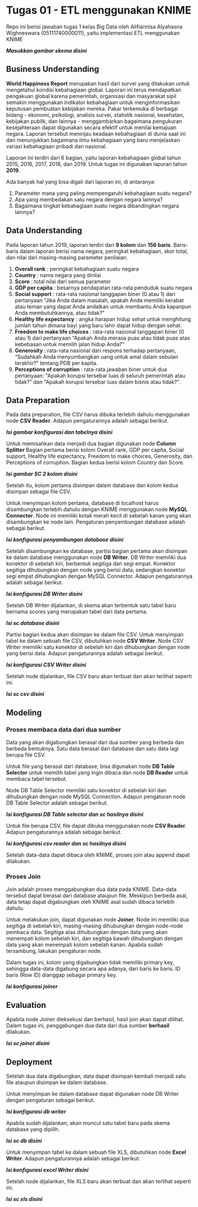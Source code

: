 # Tugas 01 - ETL menggunakan KNIME

Repo ini berisi jawaban tugas 1 kelas Big Data oleh Alifiannisa Alyahasna Wighneswara (05111740000011), yaitu implementasi ETL menggunakan KNIME

***Masukkan gambar skema disini***

## Business Understanding
**World Happiness Report** merupakan hasil dari survei yang dilakukan untuk mengetahui kondisi kebahagiaan global. Laporan ini terus mendapatkan pengakuan global karena pemerintah, organisasi dan masyarakat sipil semakin menggunakan indikator kebahagiaan untuk menginformasikan keputusan pembuatan kebijakan mereka. Pakar terkemuka di berbagai bidang - ekonomi, psikologi, analisis survei, statistik nasional, kesehatan, kebijakan publik, dan lainnya - menggambarkan bagaimana pengukuran kesejahteraan dapat digunakan secara efektif untuk menilai kemajuan negara. Laporan tersebut meninjau keadaan kebahagiaan di dunia saat ini dan menunjukkan bagaimana ilmu kebahagiaan yang baru menjelaskan variasi kebahagiaan pribadi dan nasional.

Laporan ini terdiri dari 6 bagian, yaitu laporan kebahagiaan global tahun 2015, 2016, 2017, 2018, dan 2019. Untuk tugas ini digunakan laporan tahun **2019**.

Ada banyak hal yang bisa digali dari laporan ini, di antaranya:

 1. Parameter mana yang paling mempengaruhi kebahagiaan suatu negara?
 2. Apa yang membedakan satu negara dengan negara lainnya?
 3. Bagaimana tingkat kebahagiaan suatu negara dibandingkan negara lainnya?

## Data Understanding

Pada laporan tahun 2019, laporan terdiri dari **9 kolom** dan **156 baris**. Baris-baris dalam laporan berisi nama negara, peringkat kebahagiaan, skor total, dan nilai dari masing-masing parameter penilaian.

 1. **Overall rank** : peringkat kebahagiaan suatu negara
 2. **Country** : nama negara yang dinilai
 3. **Score** : total nilai dari semua parameter
 4. **GDP per capita** : besarnya pendapatan rata-rata penduduk suatu negara
 5. **Social support** : rata-rata nasional tanggapan biner (0 atau 1) dari pertanyaan “Jika Anda dalam masalah, apakah Anda memiliki kerabat atau teman yang dapat Anda andalkan untuk membantu Anda kapanpun Anda membutuhkannya, atau tidak?"
 6. **Healthy life expectancy** : angka harapan hidup sehat untuk menghitung jumlah tahun dimana bayi yang baru lahir dapat hidup dengan sehat.
 7. **Freedom to make life choices** : rata-rata nasional tanggapan biner (0 atau 1) dari pertanyaan “Apakah Anda merasa puas atau tidak puas atas kebebasan untuk memilih jalan hidup Anda?"
 8. **Generosity** : rata-rata nasional dari respons terhadap pertanyaan, “Sudahkah Anda menyumbangkan uang untuk amal dalam sebulan terakhir?” tentang PDB per kapita.
 9. **Perceptions of corruption** : rata-rata jawaban biner untuk dua pertanyaan: "Apakah korupsi tersebar luas di seluruh pemerintah atau tidak?" dan "Apakah korupsi tersebar luas dalam bisnis atau tidak?".

## Data Preparation

Pada data preparation, file CSV harus dibuka terlebih dahulu menggunakan node **CSV Reader**. Adapun pengaturannya adalah sebagai berikut.

***Isi gambar konfigurasi dan tabelnya disini***

Untuk memisahkan data menjadi dua bagian digunakan node **Column Splitter**  Bagian pertama berisi kolom Overall rank, GDP per capita, Social support, Healthy life expectancy, Freedom to make choices, Generosity, dan Perceptions of corruption. Bagian kedua berisi kolom Country dan Score.

***Isi gambar SC 2 kolom disini***

Setelah itu, kolom pertama disimpan dalam database dan kolom kedua disimpan sebagai file CSV.

Untuk menyimpan kolom pertama, database di localhost harus disambungkan terlebih dahulu dengan KNIME menggunakan node **MySQL Connector**. Node ini memiliki kotak merah kecil di sebelah kanan yang akan disambungkan ke node lain. Pengaturan penyambungan database adalah sebagai berikut.

***Isi konfigurasi penyambungan database disini***

Setelah disambungkan ke database, partisi bagian pertama akan disimpan ke dalam database menggunakan node **DB Writer**. DB Writer memiliki dua konektor di sebelah kiri, berbentuk segitiga dan segi empat. Konektor segitiga dihubungkan dengan node yang berisi data, sedangkan konektor segi empat dihubungkan dengan MySQL Connector. Adapun pengaturannya adalah sebagai berikut.

***Isi konfigurasi DB Writer disini***

Setelah DB Writer dijalankan, di skema akan terbentuk satu tabel baru bernama scores yang merupakan tabel dari data pertama.

***Isi sc database disini***

Partisi bagian kedua akan disimpan ke dalam file CSV. Untuk menyimpan tabel ke dalam sebuah file CSV, dibutuhkan node **CSV Writer**. Node CSV Writer memiliki satu konektor di sebelah kiri dan dihubungkan dengan node yang berisi data. Adapun pengaturannya adalah sebagai berikut.

***Isi konfigurasi CSV Writer disini***

Setelah node dijalankan, file CSV baru akan terbuat dan akan terlihat seperti ini.

***Isi sc csv disini***


## Modeling
### Proses membaca data dari dua sumber
Data yang akan digabungkan berasal dari dua sumber yang berbeda dan berbeda bentuknya. Satu data berasal dari database dan satu data lagi berupa file CSV.

Untuk file yang berasal dari database, bisa digunakan node **DB Table Selector** untuk memilih tabel yang ingin dibaca dan node **DB Reader** untuk membaca tabel tersebut.

Node DB Table Selector memiliki satu konektor di sebelah kiri dan dihubungkan dengan node MySQL Connection. Adapun pengaturan node DB Table Selector adalah sebagai berikut.

***Isi konfigurasi DB Table selector dan sc hasilnya disini***

Untuk file berupa CSV, file dapat dibuka menggunakan node **CSV Reader**. Adapun pengaturannya adalah sebagai berikut.

***Isi konfigurasi csv reader dan sc hasilnya disini***

Setelah data-data dapat dibaca oleh KNIME, proses join atau append dapat dilakukan.

### Proses Join
Join adalah proses menggabungkan dua data pada KNIME. Data-data tersebut dapat berasal dari database ataupun file. Meskipun berbeda asal, data tetap dapat digabungkan oleh KNIME asal sudah dibaca terlebih dahulu.

Untuk melakukan join, dapat digunakan node **Joiner**. Node ini memiliki dua segitiga di sebelah kiri, masing-masing dihubungkan dengan node-node pembaca data. Segitiga atas dihubungkan dengan data yang akan menempati kolom sebelah kiri, dan segitiga bawah dihubungkan dengan data yang akan menempati kolom sebelah kanan. Apabila sudah tersambung, lakukan pengaturan node.

Dalam tugas ini, kolom yang digabungkan tidak memiliki primary key, sehingga data-data digabung secara apa adanya, dari baris ke baris. ID baris (Row ID) dianggap sebagai primary key.

***Isi konfigurasi joiner***


## Evaluation
Apabila node Joiner dieksekusi dan berhasil, hasil join akan dapat dilihat. Dalam tugas ini, penggabungan dua data dari dua sumber **berhasil** dilakukan.

***Isi sc joiner disini***


## Deployment
Setelah dua data digabungkan, data dapat disimpan kembali menjadi satu file ataupun disimpan ke dalam database.

Untuk menyimpan ke dalam database dapat digunakan node DB Writer dengan pengaturan sebagai berikut.

***Isi konfigurasi db writer***

Apabila sudah dijalankan, akan muncul satu tabel baru pada skema database yang dipilih.

***Isi sc db disini***

Untuk menyimpan tabel ke dalam sebuah file XLS, dibutuhkan node **Excel Writer**. Adapun pengaturannya adalah sebagai berikut.

***Isi konfigurasi excel Writer disini***

Setelah node dijalankan, file XLS baru akan terbuat dan akan terlihat seperti ini.

***Isi sc xls disini***
